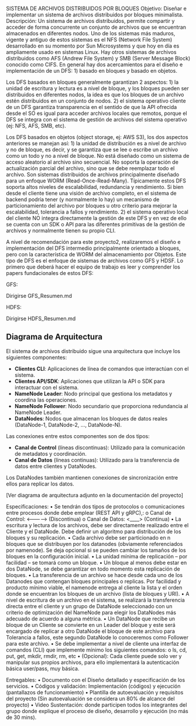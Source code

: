 SISTEMA DE ARCHIVOS DISTRIBUIDOS POR BLOQUES
Objetivo: Diseñar e implementar un sistema de archivos distribuidos por bloques minimalista.
Descripción: Un sistema de archivos distribuidos, permite compartir y acceder de forma concurrente un
conjunto de archivos que se encuentran almacenados en diferentes nodos. Uno de los sistemas más
maduros, vigente y antiguo de estos sistemas es el NFS (Network File System) desarrollado en su momento
por Sun Microsystems y que hoy en día es ampliamente usado en sistemas Linux. Hay otros sistemas de
archivos distribuidos como AFS (Andrew File System) y SMB (Server Message Block) conocido como CIFS.
En general hay dos acercamientos para el diseño e implementación de un DFS: 1) basado en bloques y
basado en objetos.

Los DFS basados en bloques generalmente garantizan 2 aspectos: 1) la unidad de escritura y lectura es a
nivel de bloque, y los bloques pueden ser distribuidos en diferentes nodos, la idea es que los bloques de
un archivo estén distribuidos en un conjunto de nodos. 2) el sistema operativo cliente de un DFS garantiza
transparencia en el sentido de que la API ofrecida desde el SO es igual para acceder archivos locales que
remotos, porque el DFS se integra con el sistema de gestión de archivos del sistema operativo (ej: NFS,
AFS, SMB, etc).

Los DFS basados en objetos (object storage, ej: AWS S3), los dos aspectos anteriores se manejan así: 1) la
unidad de distribución es a nivel de archivo y no de bloque, es decir, y se garantiza que se lee o escribe
un archivo como un todo y no a nivel de bloque. No está diseñado como un sistema de acceso aleatorio al
archivo sino secuencial. No soporta la operación de actualización parcial del archivo, sino que se debe
reemplazar todo el archivo. Son sistemas distribuidos de archivos principalmente diseñado para un
enfoque WORM (Read-Once-Read-Many). Típicamente estos DFS soporta altos niveles de escalabilidad,
redundancia y rendimiento. Si bien desde el cliente tiene una visión de archivo completo, en el sistema
de backend podría tener (y normalmente lo hay) un mecanismo de particionamiento del archivo por
bloques u otro criterio para mejorar la escalabilidad, tolerancia a fallos y rendimiento. 2) el sistema
operativo local del cliente NO integra directamente la gestión de este DFS y en vez de ello se cuenta con
un SDK o API para las diferentes primitivas de la gestión de archivos y normalmente tienen su propio CLI.

A nivel de recomendación para este proyecto2, realizaremos el diseño e implementación del DFS
intermedio principalmente orientado a bloques, pero con la característica de WORM del almacenamiento
por Objetos. Este tipo de DFS es el enfoque de sistemas de archivos como GFS y HDSF. Lo primero que
deberá hacer el equipo de trabajo es leer y comprender los papers fundacionales de estos DFS:

GFS:

Dirigirse GFS_Resumen.md

HDFS:

Dirigirse HDFS_Resumen.md

## Diagrama de Arquitectura

El sistema de archivos distribuido sigue una arquitectura que incluye los siguientes componentes:

- **Clientes CLI**: Aplicaciones de línea de comandos que interactúan con el sistema.
- **Clientes API/SDK**: Aplicaciones que utilizan la API o SDK para interactuar con el sistema.
- **NameNode Leader**: Nodo principal que gestiona los metadatos y coordina las operaciones.
- **NameNode Follower**: Nodo secundario que proporciona redundancia al NameNode Leader.
- **DataNodes**: Nodos que almacenan los bloques de datos reales (DataNode-1, DataNode-2, ..., DataNode-N).

Las conexiones entre estos componentes son de dos tipos:

- **Canal de Control** (líneas discontinuas): Utilizado para la comunicación de metadatos y coordinación.
- **Canal de Datos** (líneas continuas): Utilizado para la transferencia de datos entre clientes y DataNodes.

Los DataNodes también mantienen conexiones de sincronización entre ellos para replicar los datos.

[Ver diagrama de arquitectura adjunto en la documentación del proyecto]

Especificaciones:
• Se tendrán dos tipos de protocolos o comunicaciones entre procesos donde debe emplear (REST API y gRPC),:
o Canal de Control: <-----> (Discontinua)
o Canal de Datos: <____> (Continua)
• La escritura y lectura de los archivos, debe ser directamente realizado entre el Cliente y el DataNode. Debe definir un algoritmo para distribución de los bloques y su replicación.
• Cada archivo debe ser particionado en n bloques que se distribuyen por los datanodes (obviamente referenciados por namenode). Se deja opcional si se pueden cambiar los tamaños de los bloques en la configuración inicial.
• La unidad mínima de replicación – por facilidad – se tomará como un bloque.
• Un bloque al menos debe estar en dos DataNode, se debe garantizar en todo momento esta replicación de bloques.
• La transferencia de un archivo se hace desde cada uno de los Datanodes que contengan bloques principales o replicas. Por facilidad y producto mínimo viable, el namenode entrega al cliente la lista y el orden donde se encuentran los bloques de un archivo (lista de bloques y URI).
• A nivel de escritura de un archivo en el sistema, se realizará la transferencia directa entre el cliente y un grupo de DataNode seleccionado con un criterio de optimización del NameNode para elegir los DataNodes más adecuado de acuerdo a alguna métrica.
• Un DataNode que recibe un bloque de un Cliente se convierte en un Leader del bloque y este será encargado de replicar a otro DataNode el bloque de este archivo para Tolerancia a fallos, este segundo DataNode lo conoceremos como Follower para este archivo.
• Se debe implementar a nivel de cliente una interfaz de comandos (CLI) que implemente mínimo los siguientes comandos:
o ls, cd, put, get, mkdir, rmdir, rm, etc
• (Opcional): Cada cliente puede solo ver y manipular sus propios archivos, para ello implementará la autenticación básica user/pass, muy básica.

Entregables:
• Documento con el Diseño detallado y especificación de los servicios.
• Códigos y validación: Implementación (códigos) y ejecución (pantallazos de funcionamiento)
• Plantilla de autoevaluación y requisitos del proyecto (Sin autoevaluación se considera un 80% de alcance del proyecto)
• Video Sustentación: donde participen todos los integrantes del grupo donde explique el proceso de diseño, desarrollo y ejecución (no más de 30 mins).
